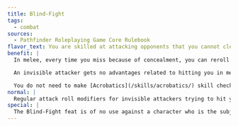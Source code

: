```yaml
---
title: Blind-Fight
tags:
  - combat
sources:
  - Pathfinder Roleplaying Game Core Rulebook
flavor_text: You are skilled at attacking opponents that you cannot clearly perceive.
benefit: |
  In melee, every time you miss because of concealment, you can reroll your miss chance percentile roll one time to see if you actually hit.

  An invisible attacker gets no advantages related to hitting you in melee. That is, you don't lose your Dexterity bonus to Armor Class, and the attacker doesn't get the usual +2 bonus for being invisible. The invisible attacker's bonuses do still apply for ranged attacks, however.

  You do not need to make [Acrobatics](/skills/acrobatics/) skill checks to move at full speed while blinded.
normal: |
  Regular attack roll modifiers for invisible attackers trying to hit you apply, and you lose your Dexterity bonus to AC. The speed reduction for darkness and poor visibility also applies.
special: |
  The Blind-Fight feat is of no use against a character who is the subject of a [*blink*](/spells/blink/) spell.
---
```


